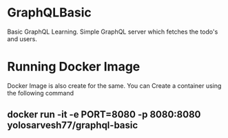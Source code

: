 # GraphQLBasic
Basic GraphQL Learning.
Simple GraphQL server which fetches the todo's and users.

# Running Docker Image
Docker Image is also create for the same.
You can Create a container using the following command
## docker run -it -e PORT=8080 -p 8080:8080 yolosarvesh77/graphql-basic
